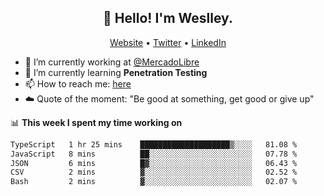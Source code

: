 <h2 align="center">👋 Hello! I'm Weslley.</h2>
<p align="center">
  <a href="http://weslleyneri.com.br">Website</a> •
  <a href="https://twitter.com/Weslley_Neri">Twitter</a> •
  <a href="https://www.linkedin.com/in/weslley-neri-3658908b">LinkedIn</a>
</p>


- 🔭 I’m currently working at [@MercadoLibre](https://github.com/mercadolibre)
- 🌱 I’m currently learning **Penetration Testing**
- 📫 How to reach me: [here](mailto:weslley39@gmail.com)
- ☁️ Quote of the moment: "Be good at something, get good or give up"

📊 **This week I spent my time working on**
<!--START_SECTION:waka-->

```txt
TypeScript   1 hr 25 mins    ████████████████████▒░░░░   81.08 %
JavaScript   8 mins          ██░░░░░░░░░░░░░░░░░░░░░░░   07.78 %
JSON         6 mins          █▓░░░░░░░░░░░░░░░░░░░░░░░   06.43 %
CSV          2 mins          ▓░░░░░░░░░░░░░░░░░░░░░░░░   02.52 %
Bash         2 mins          ▓░░░░░░░░░░░░░░░░░░░░░░░░   02.07 %
```

<!--END_SECTION:waka-->

<!-- Inspired by https://github.com/gruselhaus/gruselhaus -->